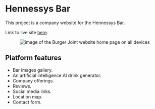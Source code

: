 # Hennessys Bar
This project is a company website for the Hennessys Bar.

Link to live site [here](https://xalil404.github.io/HennessysBar/).
<p align="center">
<img src="https://res.cloudinary.com/dnbbm9vzi/image/upload/v1729363888/Screenshot_2024-10-19_at_7.50.08_PM_csannm.png" width="auto" height="auto" alt="image of the Burger Joint website home page on all devices"></p>

## Platform features
* Bar images gallery.
* An artificial intelligence AI drink generator.
* Company offerings.
* Reviews.
* Social media links.
* Location map.
* Contact form.
